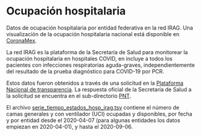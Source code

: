 # Ocupación hospitalaria

Datos de ocupación hospitalaria por entidad federativa en la red IRAG. Una
visualización de la ocupación hospitalaria nacional está disponible en
[CoronaMex](https://coronamex.github.io/clinicos/#ocupacion_hospitalaria).

La red IRAG es la plataforma de la Secretaría de Salud para monitorear
la ocupación hospitalaria en hospitales COVID, en incluye a todos los
pacientes con infecciones respiratorias aguda-graves, independientemente
del resultado de la prueba diagnóstico para COVID-19 por PCR.

Estos datos fueron obtenidos a través de una solicitud en la
[Plataforma Nacional de transparencia](https://www.plataformadetransparencia.org.mx/).
La respuesta oficial de la Secretaría de Salud a la solicitud se encuentra en
el sub-directorio [PNT](PNT).

El archivo [serie_tiempo_estados_hosp_irag.tsv](serie_tiempo_estados_hosp_irag.tsv)
contiene el número de camas generales y con ventilador (UCI) ocupadas y
disponibles, por fecha y por entidad desde el 2020-04-07 (para algunas entidades
los datos empiezan en 2020-04-01), y hasta el 2020-09-06.
